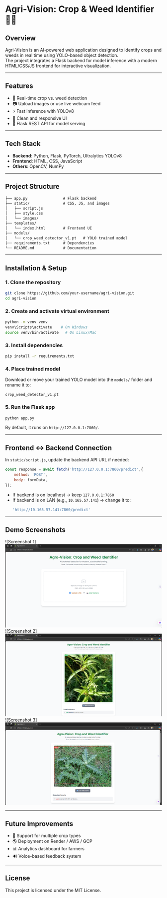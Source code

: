 # Agri-Vision: Crop & Weed Identifier 🌱🤖

## Overview
Agri-Vision is an AI-powered web application designed to identify crops and weeds in real time using YOLO-based object detection.  
The project integrates a Flask backend for model inference with a modern HTML/CSS/JS frontend for interactive visualization.

---

## Features
- 🌿 Real-time crop vs. weed detection
- 📷 Upload images or use live webcam feed
- ⚡ Fast inference with YOLOv8
- 🎨 Clean and responsive UI
- 🔗 Flask REST API for model serving

---

## Tech Stack
- **Backend**: Python, Flask, PyTorch, Ultralytics YOLOv8
- **Frontend**: HTML, CSS, JavaScript
- **Others**: OpenCV, NumPy

---

## Project Structure
```
├── app.py                # Flask backend
├── static/               # CSS, JS, and images
│   ├── script.js
│   ├── style.css
│   └── images/
├── templates/
│   └── index.html        # Frontend UI
├── models/
│   └── crop_weed_detector_v1.pt   # YOLO trained model
├── requirements.txt      # Dependencies
└── README.md             # Documentation
```

---

## Installation & Setup

### 1. Clone the repository
```bash
git clone https://github.com/your-username/agri-vision.git
cd agri-vision
```

### 2. Create and activate virtual environment
```bash
python -m venv venv
venv\Scripts\activate    # On Windows
source venv/bin/activate   # On Linux/Mac
```

### 3. Install dependencies
```bash
pip install -r requirements.txt
```

### 4. Place trained model
Download or move your trained YOLO model into the `models/` folder and rename it to:
```
crop_weed_detector_v1.pt
```

### 5. Run the Flask app
```bash
python app.py
```

By default, it runs on `http://127.0.0.1:7860/`.

---

## Frontend ↔ Backend Connection
In `static/script.js`, update the backend API URL if needed:

```javascript
const response = await fetch('http://127.0.0.1:7860/predict',{
    method: 'POST',
    body: formData,
});
```

- If backend is on localhost → keep `127.0.0.1:7860`
- If backend is on LAN (e.g., `10.165.57.141`) → change it to:
  ```js
  'http://10.165.57.141:7860/predict'
  ```

---

## Demo Screenshots

![Screenshot 1]![alt text](image-1.png)
![Screenshot 2]![alt text](image-2.png)
![Screenshot 3]![alt text](image-3.png)

---

## Future Improvements
- 🚜 Support for multiple crop types
- 🌎 Deployment on Render / AWS / GCP
- 📊 Analytics dashboard for farmers
- 🔊 Voice-based feedback system

---

## License
This project is licensed under the MIT License.
